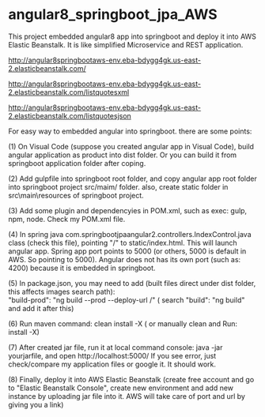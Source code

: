 # angular8_springboot_jpa_AWS

This project embedded angular8 app into springboot and deploy it into AWS Elastic Beanstalk.
It is like simplified Microservice and REST application.

http://angular8springbootaws-env.eba-bdygg4gk.us-east-2.elasticbeanstalk.com/

http://angular8springbootaws-env.eba-bdygg4gk.us-east-2.elasticbeanstalk.com/listquotesxml

http://angular8springbootaws-env.eba-bdygg4gk.us-east-2.elasticbeanstalk.com/listquotesjson

For easy way to embedded angular into springboot. there are some points:

(1) On Visual Code (suppose you created angular app in Visual Code), build angular application as product into dist folder.
    Or you can build it from springboot application folder after coping.
    
(2) Add gulpfile into springboot root folder, and copy angular app root folder into springboot project src/maim/ folder.
    also, create static folder in src\main\resources of springboot project.
    
(3) Add some plugin and dependencyies in POM.xml, such as exec: gulp, npm, node.  Check my POM.xml file.

(4) In spring java com.springbootjpaangular2.controllers.IndexControl.java class (check this file), 
    pointing "/" to static/index.html. This will launch angular app.
    Spring app port points to 5000 (or others, 5000 is default in AWS. So pointing to 5000). Angular does not 
    has its own port (such as: 4200) because it is embedded in springboot.
    
(5) In package.json, you may need to add (built files direct under dist folder, this affects images search path):   
    "build-prod": "ng build --prod --deploy-url /" ( search "build": "ng build" and add it after this)

(6) Run maven command:  clean install -X  ( or manually clean and Run:  install -X)

(7) After created jar file, run it at local command console:   java -jar  yourjarfile, and open http://localhost:5000/
    If you see error, just check/compare my application files or google it. It should work. 

(8) Finally, deploy it into AWS Elastic Beanstalk (create free account and go to "Elastic Beanstalk Console", create new environment
    and add new instance by uploading jar file into it. AWS will take care of port and url by giving you a link)
